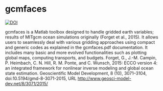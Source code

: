 # gcmfaces
[![DOI](https://zenodo.org/badge/DOI/10.5281/zenodo.255745.svg)](https://doi.org/10.5281/zenodo.255745)

gcmfaces is a Matlab toolbox designed to handle gridded earth variables; results of MITgcm ocean simulations originally (Forget et al., 2015). It allows users to seamlessly deal with various gridding approaches using compact and generic codes as explained in the gcmfaces.pdf documentation. It includes many basic and more evolved functionalities such as plotting global maps, computing transports, and budgets. Forget, G., J.-M. Campin, P. Heimbach, C. N. Hill, R. M. Ponte, and C. Wunsch, 2015: ECCO version 4: an integrated framework for nonlinear inverse modeling and global ocean state estimation. Geoscientific Model Development, 8 (10), 3071–3104, doi:10.5194/gmd-8-3071-2015, URL http://www.geosci-model-dev.net/8/3071/2015/

